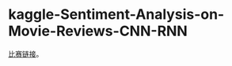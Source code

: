 # kaggle-Sentiment-Analysis-on-Movie-Reviews-CNN-RNN
[比赛链接](https://www.kaggle.com/competitions/sentiment-analysis-on-movie-reviews)。
